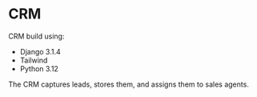 # CRM

CRM build using:

- Django 3.1.4
- Tailwind
- Python 3.12

The CRM captures leads, stores them, and assigns them to sales agents.
